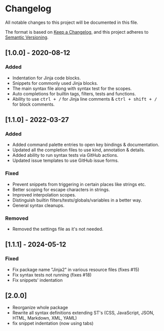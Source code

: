 # Changelog
All notable changes to this project will be documented in this file.

The format is based on [Keep a Changelog](https://keepachangelog.com/en/1.0.0/),
and this project adheres to [Semantic Versioning](https://semver.org/spec/v2.0.0.html).

## [1.0.0] - 2020-08-12

### Added
- Indentation for Jinja code blocks.
- Snippets for commonly used Jinja blocks.
- The main syntax file along with syntax test for the scopes.
- Auto completions for builtin tags, filters, tests and functions. 
- Ability to use <kbd>ctrl + /</kbd> for Jinja line comments & <kbd>ctrl + shift + /</kbd> for block comments.

## [1.1.0] - 2022-03-27

### Added
- Added command palette entries to open key bindings & documentation.
- Updated all the completion files to use kind, annotation & details.
- Added ability to run syntax tests via GitHub actions.
- Updated issue templates to use GitHub issue forms.

### Fixed
- Prevent snippets from triggering in certain places like strings etc.
- Better scoping for escape characters in strings.
- Improved interpolation scopes.
- Distinguish builtin filters/tests/globals/variables in a better way.
- General syntax cleanups.

### Removed
- Removed the settings file as it's not needed.

## [1.1.1] - 2024-05-12

### Fixed
- Fix package name "Jinja2" in various resource files (fixes #15)
- Fix syntax tests not running (fixes #18)
- Fix snippets' indentation

## [2.0.0]

- Reorganize whole package
- Rewrite all syntax definitions extending ST's (CSS, JavaScript, JSON, HTML, Markdown, XML, YAML)
- fix snippet indentation (now using tabs)

